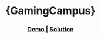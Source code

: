   
<h1 align="center">{GamingCampus}</h1>

 

<div align="center">
  <h3>
    <a href="https://syphax2001.github.io/GamingCampus/">
      Demo
    </a>
    <span> | </span>
    <a href="https://github.com/syphax2001/GamingCampus">
      Solution
    </a>     
  </h3>
</div>

 
